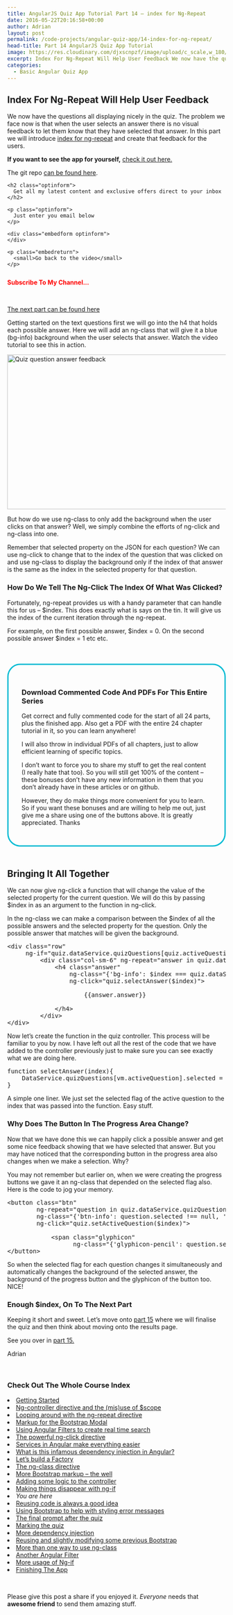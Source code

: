 ```yaml
---
title: AngularJS Quiz App Tutorial Part 14 – index for Ng-Repeat
date: 2016-05-22T20:16:58+00:00
author: Adrian
layout: post
permalink: /code-projects/angular-quiz-app/14-index-for-ng-repeat/
head-title: Part 14 AngularJS Quiz App Tutorial
image: https://res.cloudinary.com/djxscnpzf/image/upload/c_scale,w_180/v1463932344/Angular-quiz-part-14_swngy0.jpg
excerpt: Index For Ng-Repeat Will Help User Feedback We now have the questions all displaying nicely in the quiz. The problem we face now is that when the user selects an answer there is no visual feedback to let them know …
categories:
  - Basic Angular Quiz App
---
```

## Index For Ng-Repeat Will Help User Feedback

<span style="font-weight: 400;">We now have the questions all displaying nicely in the quiz. The problem we face now is that when the user selects an answer there is no visual feedback to let them know that they have selected that answer. In this part we will introduce <a href="https://docs.angularjs.org/api/ng/directive/ngRepeat" target="_blank">index for ng-repeat</a> and create that feedback for the users.</span>

**If you want to see the app for yourself,** [check it out here.](/turtlefacts)

The git repo <a href="https://github.com/adiman9/HungryTurtleFactQuiz" target="_blank">can be found here</a>.

<div class="embedoverlay overlay" style="background: url(https://res.cloudinary.com/djxscnpzf/image/upload/c_scale,w_800/v1457631207/AngularJS-Turtle-Quiz-App-14_me2pnt.webp);">
  <div class="embedoverlaycont ">
    <div class="g-ytsubscribe" data-channelid="UC7Vxnf06GP6w42Lg3TQLXSw" data-layout="default" data-count="default" data-onytevent="onYtEvent">
    </div>
    
    <h2 class="optinform">
      Get all my latest content and exclusive offers direct to your inbox
    </h2>
    
    <p class="optinform">
      Just enter you email below
    </p>
    
    <div class="embedform optinform">
    </div>
    
    <p class="embedreturn">
      <small>Go back to the video</small>
    </p>
  </div>
</div>

<div class="embedcont"style="width: 100%; text-align: center;">
</div>

<div style="display: inline-block; padding-right: 20px; font-weight: bold; color: red; vertical-align: top; padding-top: 12px;">
  Subscribe To My Channel...
</div>

<div style="margin-top: 5px; display: inline-block">
  <div class="g-ytsubscribe" data-channelid="UC7Vxnf06GP6w42Lg3TQLXSw" data-layout="default" data-count="default" data-onytevent="onYtEvent">
  </div>
</div>

<div id="embedcode" style="display: none;">
</div>

&nbsp;

[The next part can be found here](https://hungryturtlecode.com/code-projects/angular-quiz-app/15-reusing-code/)

<span style="font-weight: 400;">Getting started on the text questions first we will go into the h4 that holds each possible answer. Here we will add an ng-class that will give it a blue (bg-info) background when the user selects that answer. Watch the video tutorial to see this in action.</span>

<img class="aligncenter wp-image-919" src="https://res.cloudinary.com/djxscnpzf/image/upload/c_scale,w_800/v1464630377/answer_feedback_wzalvk.jpg" alt="Quiz question answer feedback" width="800" height="357" />

But how do we use ng-class to only add the background when the user clicks on that answer? Well, we simply combine the efforts of ng-click and ng-class into one.

Remember that selected property on the JSON for each question? We can use ng-click to change that to the index of the question that was clicked on and use ng-class to display the background only if the index of that answer is the same as the index in the selected property for that question.

### How Do We Tell The Ng-Click The Index Of What Was Clicked?

<span style="font-weight: 400;">Fortunately, ng-repeat provides us with a handy parameter that can handle this for us &#8211; $index. This does exactly what is says on the tin. It will give us the index of the current iteration through the ng-repeat. </span>

<span style="font-weight: 400;">For example, on the first possible answer, $index = 0. On the second possible answer $index = 1 etc etc.</span>

<div id="angularsociallockerbox" style="margin: 50px 0; border-radius: 30px; border: 3px solid #00BCD4; padding: 30px;">
  <h3>
    Download Commented Code And PDFs For This Entire Series
  </h3>
  
  <p>
    Get correct and fully commented code for the start of all 24 parts, plus the finished app. Also get a PDF with the entire 24 chapter tutorial in it, so you can learn anywhere!
  </p>
  
  <p>
    I will also throw in individual PDFs of all chapters, just to allow efficient learning of specific topics.
  </p>
  
  <div class="onp-locker-call" style="display: none;" data-lock-id="onpLock441655">
  </div>
  
  <p>
    I don&#8217;t want to force you to share my stuff to get the real content (I really hate that too). So you will still get 100% of the content &#8211; these bonuses don&#8217;t have any new information in them that you don&#8217;t already have in these articles or on github.
  </p>
  
  <p>
    However, they do make things more convenient for you to learn. So if you want these bonuses and are willing to help me out, just give me a share using one of the buttons above. It is greatly appreciated. Thanks
  </p>
</div>

## Bringing It All Together

<span style="font-weight: 400;">We can now give ng-click a function that will change the value of the selected property for the current question. We will do this by passing $index in as an argument to the function in ng-click. </span>

In the ng-class we can make a comparison between the $index of all the possible answers and the selected property for the question. Only the possible answer that matches will be given the background.

<pre class="lang:xhtml decode:true" title="Adding ng-class and ng-click">&lt;div class="row"
     ng-if="quiz.dataService.quizQuestions[quiz.activeQuestion].type === 'text'"&gt;
         &lt;div class="col-sm-6" ng-repeat="answer in quiz.dataService.quizQuestions[quiz.activeQuestion].possibilities"&gt;
             &lt;h4 class="answer"
                 ng-class="{'bg-info': $index === quiz.dataService.quizQuestions[quiz.activeQuestion].selected}"
                 ng-click="quiz.selectAnswer($index)"&gt;

                     {{answer.answer}}

             &lt;/h4&gt;
         &lt;/div&gt;
&lt;/div&gt;</pre>

Now let’s create the function in the quiz controller. This process will be familiar to you by now. I have left out all the rest of the code that we have added to the controller previously just to make sure you can see exactly what we are doing here.

<pre class="lang:js decode:true" title="selectAnswer Function">function selectAnswer(index){
    DataService.quizQuestions[vm.activeQuestion].selected = index;
}</pre>

<span style="font-weight: 400;">A simple one liner. We just set the selected flag of the active question to the index that was passed into the function. Easy stuff.</span>

### Why Does The Button In The Progress Area Change?

<span style="font-weight: 400;">Now that we have done this we can happily click a possible answer and get some nice feedback showing that we have selected that answer. But you may have noticed that the corresponding button in the progress area also changes when we make a selection. Why?</span>

You may not remember but earlier on, when we were creating the progress buttons we gave it an ng-class that depended on the selected flag also. Here is the code to jog your memory.

<pre class="lang:xhtml decode:true ">&lt;button class="btn"
        ng-repeat="question in quiz.dataService.quizQuestions"
        ng-class="{'btn-info': question.selected !== null, 'btn-danger': question.selected === null}" 
        ng-click="quiz.setActiveQuestion($index)"&gt;

            &lt;span class="glyphicon"
                  ng-class="{'glyphicon-pencil': question.selected !== null, 'glyphicon-question-sign': question.selected === null}"&gt;&lt;/span&gt;
&lt;/button&gt;</pre>

<span style="font-weight: 400;">So when the selected flag for each question changes it simultaneously and automatically changes the background of the selected answer, the background of the progress button and the glyphicon of the button too. NICE!</span>

### Enough $index, On To The Next Part

<span style="font-weight: 400;">Keeping it short and sweet. Let’s move onto <a href="https://hungryturtlecode.com/code-projects/angular-quiz-app/15-reusing-code/">part 15</a> where we will finalise the quiz and then think about moving onto the results page. </span>

See you over in [part 15.](https://hungryturtlecode.com/code-projects/angular-quiz-app/15-reusing-code/)

<span style="font-weight: 400;">Adrian</span>

&nbsp;

### Check Out The Whole Course Index

<li style="font-weight: 400;">
  <a href="https://hungryturtlecode.com/code-projects/1-build-angular-quiz-app-scratch/">Getting Started</a>
</li>
<li style="font-weight: 400;">
  <a href="https://hungryturtlecode.com/code-projects/angular-quiz-app/2-ng-controller-scope/">Ng-controller directive and the (mis)use of $scope</a>
</li>
<li style="font-weight: 400;">
  <a href="https://hungryturtlecode.com/code-projects/angular-quiz-app/3-ng-repeat-directive/">Looping around with the ng-repeat directive</a>
</li>
<li style="font-weight: 400;">
  <a href="https://hungryturtlecode.com/code-projects/angular-quiz-app/4-bootstrap-modal/">Markup for the Bootstrap Modal</a>
</li>
<li style="font-weight: 400;">
  <a href="https://hungryturtlecode.com/code-projects/angular-quiz-app/5-angular-filters/">Using Angular Filters to create real time search</a>
</li>
<li style="font-weight: 400;">
  <a href="https://hungryturtlecode.com/code-projects/angular-quiz-app/6-ng-click-directive/">The powerful ng-click directive</a>
</li>
<li style="font-weight: 400;">
  <a href="https://hungryturtlecode.com/code-projects/angular-quiz-app/7-angular-services/">Services in Angular make everything easier</a>
</li>
<li style="font-weight: 400;">
  <a href="https://hungryturtlecode.com/code-projects/angular-quiz-app/8-dependency-injection/">What is this infamous dependency injection in Angular?</a>
</li>
<li style="font-weight: 400;">
  <a href="https://hungryturtlecode.com/code-projects/angular-quiz-app/9-angular-factories/">Let&#8217;s build a Factory</a>
</li>
<li style="font-weight: 400;">
  <a href="https://hungryturtlecode.com/code-projects/angular-quiz-app/10-ng-class/">The ng-class directive</a>
</li>
<li style="font-weight: 400;">
  <a href="https://hungryturtlecode.com/code-projects/angular-quiz-app/11-bootstrap-well/">More Bootstrap markup &#8211; the well</a>
</li>
<li style="font-weight: 400;">
  <a href="https://hungryturtlecode.com/code-projects/angular-quiz-app/12-controller-logic/">Adding some logic to the controller</a>
</li>
<li style="font-weight: 400;">
  <a href="https://hungryturtlecode.com/code-projects/angular-quiz-app/13-ng-if/">Making things disappear with ng-if</a>
</li>
<li style="font-weight: 400;">
  <em>You are here</em>
</li>
<li style="font-weight: 400;">
  <a href="https://hungryturtlecode.com/code-projects/angular-quiz-app/15-reusing-code/">Reusing code is always a good idea</a>
</li>
<li style="font-weight: 400;">
  <a href="https://hungryturtlecode.com/code-projects/angular-quiz-app/16-bootstrap-alerts/">Using Bootstrap to help with styling error messages</a>
</li>
<li style="font-weight: 400;">
  <a href="https://hungryturtlecode.com/code-projects/angular-quiz-app/17-final-prompt/">The final prompt after the quiz</a>
</li>
<li style="font-weight: 400;">
  <a href="https://hungryturtlecode.com/code-projects/angular-quiz-app/18-marking-the-quiz/">Marking the quiz</a>
</li>
<li style="font-weight: 400;">
  <a href="https://hungryturtlecode.com/code-projects/angular-quiz-app/19-angular-dependency-injection/">More dependency injection</a>
</li>
<li style="font-weight: 400;">
  <a href="https://hungryturtlecode.com/code-projects/angular-quiz-app/20-familiar-bootstrap/">Reusing and slightly modifying some previous Bootstrap</a>
</li>
<li style="font-weight: 400;">
  <a href="https://hungryturtlecode.com/code-projects/angular-quiz-app/21-function-with-ng-class/">More than one way to use ng-class</a>
</li>
<li style="font-weight: 400;">
  <a href="https://hungryturtlecode.com/code-projects/angular-quiz-app/22-angular-number-filter/">Another Angular Filter</a>
</li>
<li style="font-weight: 400;">
  <a href="https://hungryturtlecode.com/code-projects/angular-quiz-app/23-angular-ng-if/">More usage of Ng-if</a>
</li>
<li style="font-weight: 400;">
  <a href="https://hungryturtlecode.com/code-projects/angular-quiz-app/24-finished-angular-project/">Finishing The App</a>
</li>

&nbsp;

Please give this post a share if you enjoyed it. _Everyone_ needs that **awesome friend** to send them amazing stuff.
